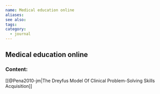 ```yaml
---
name: Medical education online
aliases:
see also:
tags:
category:
  - journal
---
```


## Medical education online

### Content:
[[@Pena2010-jm|The Dreyfus Model Of Clinical Problem-Solving Skills Acquisition]]